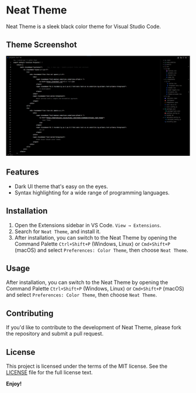 # Neat Theme

Neat Theme is a sleek black color theme for Visual Studio Code.

## Theme Screenshot

![Screenshot of Neat Theme](https://github.com/mrnzdev/neat-theme/blob/main/images/neat-theme-screenshot.png?raw=true)

## Features

* Dark UI theme that's easy on the eyes.
* Syntax highlighting for a wide range of programming languages.

## Installation

1. Open the Extensions sidebar in VS Code. `View → Extensions`.
2. Search for `Neat Theme`, and install it.
3. After installation, you can switch to the Neat Theme by opening the Command Palette `Ctrl+Shift+P` (Windows, Linux) or `Cmd+Shift+P` (macOS) and select `Preferences: Color Theme`, then choose `Neat Theme`.

## Usage

After installation, you can switch to the Neat Theme by opening the Command Palette `Ctrl+Shift+P` (Windows, Linux) or `Cmd+Shift+P` (macOS) and select `Preferences: Color Theme`, then choose `Neat Theme`.

## Contributing

If you'd like to contribute to the development of Neat Theme, please fork the repository and submit a pull request.

## License

This project is licensed under the terms of the MIT license. See the [LICENSE](https://github.com/mrnzdev/neat-theme/blob/main/LICENSE) file for the full license text.

**Enjoy!**
